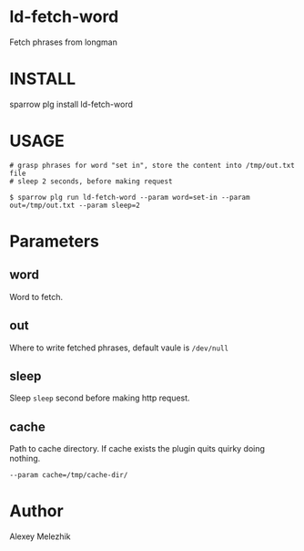 # ld-fetch-word

Fetch phrases from longman


# INSTALL

  sparrow plg install ld-fetch-word

# USAGE

    # grasp phrases for word "set in", store the content into /tmp/out.txt file
    # sleep 2 seconds, before making request
  
    $ sparrow plg run ld-fetch-word --param word=set-in --param out=/tmp/out.txt --param sleep=2

# Parameters

## word

Word to fetch.

## out

Where to write fetched phrases, default vaule is `/dev/null`

## sleep

Sleep `sleep` second before making http request.

## cache

Path to cache directory. If cache exists the plugin quits quirky doing nothing.

    --param cache=/tmp/cache-dir/

# Author

Alexey Melezhik

